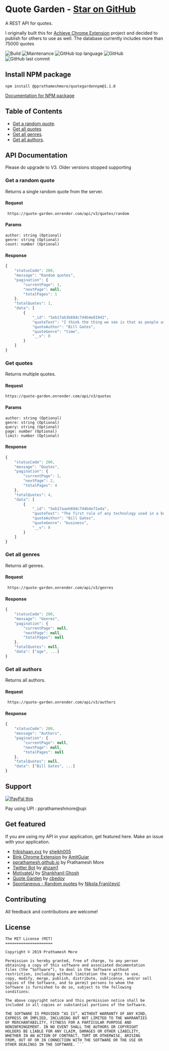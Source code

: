 
# Quote Garden - [Star on GitHub](https://github.com/pprathameshmore/QuoteGarden)
A REST API for quotes.

I originally built this for [Achieve Chrome Extension](https://github.com/pprathameshmore/Achieve-Chrome-Extension) project and decided to publish for others to use as well. The database currently includes more than 75000 quotes

![Build](https://travis-ci.com/pprathameshmore/QuoteGarden.svg?branch=master)
![Maintenance](https://img.shields.io/maintenance/yes/2020?style=plastic)
![GitHub top language](https://img.shields.io/github/languages/top/pprathameshmore/QuoteGarden?style=plastic)
![GitHub](https://img.shields.io/github/license/pprathameshmore/QuoteGarden?style=plastic)
![GitHub last commit](https://img.shields.io/github/last-commit/pprathameshmore/QuoteGarden?style=plastic)

## Install NPM package
```
npm install @pprathameshmore/quotegardennpm@1.1.0
```
[Documentation for NPM package](https://github.com/pprathameshmore/QuoteGardenNPM)

## Table of Contents

* [Get a random quote](#get-a-random-quote).
* [Get all quotes](#get-quotes)
* [Get all genres](#get-all-genres).
* [Get all authors](#get-all-authors).

## API Documentation

Please do upgrade to V3. Older versions stopped supporting

### Get a random quote

Returns a single random quote from the server.

#### Request

``` https://quote-garden.onrender.com/api/v3/quotes/random```

#### Params

```
author: string (Optional)
genre: string (Optional)
count: number (Optional)
```

#### Response

```javascript
{
    "statusCode": 200,
    "message": "Random quotes",
    "pagination": {
        "currentPage": 1,
        "nextPage": null,
        "totalPages": 1
    },
    "totalQuotes": 1,
    "data": [
        {
            "_id": "5eb17ab3b69dc744b4e81942",
            "quoteText": "I think the thing we see is that as people are using video games more, they tend to watch passive TV a bit less. And so using the PC for the Internet, playing video games, is starting to cut into the rather unbelievable amount of time people spend watching TV.",
            "quoteAuthor": "Bill Gates",
            "quoteGenre": "time",
            "__v": 0
        }
    ]
}
```

### Get quotes

Returns multiple quotes.

#### Request

``` https://quote-garden.onrender.com/api/v3/quotes ```

#### Params

```
author: string (Optional)
genre: string (Optional)
query: string (Optional)
page: number (Optional)
limit: number (Optional)
```

#### Response

```javascript
{
    "statusCode": 200,
    "message": "Quotes",
    "pagination": {
        "currentPage": 1,
        "nextPage": 2,
        "totalPages": 4
    },
    "totalQuotes": 4,
    "data": [
        {
            "_id": "5eb17aaeb69dc744b4e72a4a",
            "quoteText": "The first rule of any technology used in a business is that automation applied to an efficient operation will magnify the efficiency. The second is that automation applied to an inefficient operation will magnify the inefficiency.",
            "quoteAuthor": "Bill Gates",
            "quoteGenre": "business",
            "__v": 0
        }
    ]
}
```
### Get all genres

Returns all genres.

#### Request

``` https://quote-garden.onrender.com/api/v3/genres```

#### Response
```javascript
{
    "statusCode": 200,
    "message": "Genres",
    "pagination": {
        "currentPage": null,
        "nextPage": null,
        "totalPages": null
    },
    "totalQuotes": null,
    "data": ["age", ...]
}
```

### Get all authors

Returns all authors.

#### Request

``` https://quote-garden.onrender.com/api/v3/authors```

#### Response
```javascript
{
    "statusCode": 200,
    "message": "Authors",
    "pagination": {
        "currentPage": null,
        "nextPage": null,
        "totalPages": null
    },
    "totalQuotes": null,
    "data": ["Bill Gates", ...]
}
```

## Support

<a href="https://paypal.me/PrathameshMore" 
target="_blank">
<img src="https://www.paypalobjects.com/en_US/GB/i/btn/btn_donateCC_LG.gif" alt="PayPal this" 
title="PayPal – The safer, easier way to pay online!" border="0" />
</a>

<a>Pay using UPI : pprathameshmore@upi </a>


## Get featured
If you are using my API in your application, get featured here.
Make an issue with your application.

- [frikishaan.xyz](https://frikishaan.xyz/) by [sheikh005](https://github.com/sheikh005)
- [Bink Chrome Extension](https://chrome.google.com/webstore/detail/hobnhcjgdhdcmgcjlidgcladgdlbpgba) by [AmitGujar](https://github.com/AmitGujar)
- [pprathamesh.github.io](https://pprathameshmore.github.io/) by Prathamesh More
- [Twitter Bot](https://twitter.com/quotegardenbot) by [ahzam1](https://github.com/ahzam1)
- [MotivateU](https://github.com/Shankhanil/MotivateU) by [Shankhanil Ghosh](https://github.com/Shankhanil)
- [Quote Garden](https://play.google.com/store/apps/details?id=iambedoy.quotegarden) by [cbedoy](https://github.com/cbedoy/QuoteGarden)
- [Spontaneous - Random quotes](https://apps.apple.com/us/app/spontaneous-random-quotes/id1538265374#?platform=iphone) by [Nikola Franičević](https://github.com/FranicevicNikola)

## Contributing

All feedback and contributions are welcome!

## License

``` 
The MIT License (MIT)
=====================

Copyright © 2019 Prathamesh More

Permission is hereby granted, free of charge, to any person
obtaining a copy of this software and associated documentation
files (the “Software”), to deal in the Software without
restriction, including without limitation the rights to use,
copy, modify, merge, publish, distribute, sublicense, and/or sell
copies of the Software, and to permit persons to whom the
Software is furnished to do so, subject to the following
conditions:

The above copyright notice and this permission notice shall be
included in all copies or substantial portions of the Software.

THE SOFTWARE IS PROVIDED “AS IS”, WITHOUT WARRANTY OF ANY KIND,
EXPRESS OR IMPLIED, INCLUDING BUT NOT LIMITED TO THE WARRANTIES
OF MERCHANTABILITY, FITNESS FOR A PARTICULAR PURPOSE AND
NONINFRINGEMENT. IN NO EVENT SHALL THE AUTHORS OR COPYRIGHT
HOLDERS BE LIABLE FOR ANY CLAIM, DAMAGES OR OTHER LIABILITY,
WHETHER IN AN ACTION OF CONTRACT, TORT OR OTHERWISE, ARISING
FROM, OUT OF OR IN CONNECTION WITH THE SOFTWARE OR THE USE OR
OTHER DEALINGS IN THE SOFTWARE. ```

